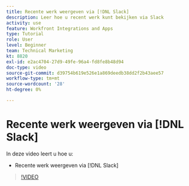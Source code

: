 ```yaml
---
title: Recente werk weergeven via [!DNL Slack]
description: Leer hoe u recent werk kunt bekijken via Slack
activity: use
feature: Workfront Integrations and Apps
type: Tutorial
role: User
level: Beginner
team: Technical Marketing
kt: 8820
exl-id: e2ac4704-27d9-49fe-96a4-fd8fe8b48d94
doc-type: video
source-git-commit: d39754b619e526e1a869deedb38dd2f2b43aee57
workflow-type: tm+mt
source-wordcount: '28'
ht-degree: 0%

---
```


# Recente werk weergeven via [!DNL Slack]

In deze video leert u hoe u:

* Recente werk weergeven via [!DNL Slack]

>[!VIDEO](https://video.tv.adobe.com/v/335120/?quality=12)

